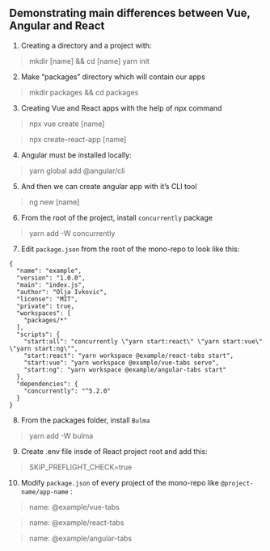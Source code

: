 ## Demonstrating main differences between Vue, Angular and React

1. Creating a directory and a project with:
> mkdir [name] && cd [name]
> yarn init

2. Make “packages” directory which will contain our apps
> mkdir packages && cd packages

3. Creating Vue and React apps with the help of npx command
> npx vue create [name]

> npx create-react-app [name]

4. Angular must be installed locally:
> yarn global add @angular/cli

5. And then we can create angular app with it’s CLI tool
> ng new [name]

6. From the root of the project, install `concurrently` package
> yarn add -W concurrently

7. Edit `package.json` from the root of the mono-repo to look like this:
```
{
  "name": "example",
  "version": "1.0.0",
  "main": "index.js",
  "author": "Olja Ivkovic",
  "license": "MIT",
  "private": true,
  "workspaces": [
    "packages/*"
  ],
  "scripts": {
    "start:all": "concurrently \"yarn start:react\" \"yarn start:vue\" \"yarn start:ng\"",
    "start:react": "yarn workspace @example/react-tabs start",
    "start:vue": "yarn workspace @example/vue-tabs serve",
    "start:ng": "yarn workspace @example/angular-tabs start"
  },
  "dependencies": {
    "concurrently": "^5.2.0"
  }
}
```

8. From the packages folder, install `Bulma`
> yarn add -W bulma

9. Create .env file insde of React project root and add this:
> SKIP_PREFLIGHT_CHECK=true

10. Modify `package.json` of every project of the mono-repo like `@project-name/app-name` :
> name: @example/vue-tabs

> name: @example/react-tabs

> name: @example/angular-tabs
